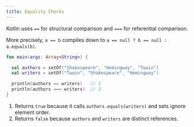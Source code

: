 ```yaml
---
title: Equality Checks
---
```


Kotlin uses `==` for structural comparison and `===` for referential comparison.

More precisely, `a == b` compiles down to `a == null ? b == null : a.equals(b)`.

<div class="sample">

```kotlin
fun main(args: Array<String>) {

  val authors = setOf("Shakespeare", "Hemingway", "Twain")
  val writers = setOf("Twain", "Shakespeare", "Hemingway")

  println(authors == writers)   // 1
  println(authors === writers)  // 2
}
```

</div>

1. Returns `true` because it calls `authors.equals(writers)` and sets ignore element order.
2. Returns `false` because `authors` and `writers` are distinct references.
